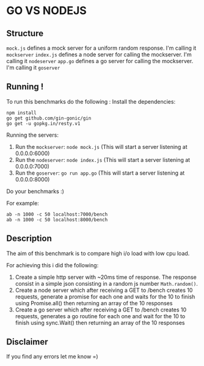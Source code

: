 # GO VS NODEJS 

## Structure 

`mock.js` defines a mock server for a uniform random response. I'm calling it `mockserver`
`index.js` defines a node server for calling the mockserver. I'm calling it `nodeserver`
`app.go` defines a go server for calling the mockserver. I'm calling it `goserver`

## Running ! 

To run this benchmarks do the following : 
Install the dependencies: 

```
npm install
go get github.com/gin-gonic/gin
go get -u gopkg.in/resty.v1
```

Running the servers: 

1.  Run the `mockserver`: `node mock.js` (This will start a server listening at 0.0.0.0:6000)
2.  Run the `nodeserver`: `node index.js` (This will start a server listening at 0.0.0.0:7000)
3.  Run the `goserver`: `go run app.go` (This will start a server listening at 0.0.0.0:8000)

Do your benchmarks :) 

For example: 

```
ab -n 1000 -c 50 localhost:7000/bench
ab -n 1000 -c 50 localhost:8000/bench
```

## Description 

The aim of this benchmark is to compare high i/o load with low cpu load.

For achieving this i did the following: 
1.  Create a simple http server with ~20ms time of response. The response consist in a simple json consisting in a random js number `Math.random()`. 
2.  Create a node server which after receiving a GET to /bench creates 10 requests, generate a promise for each one and waits for the 10 to finish using Promise.all() then returning an array of the 10 responses
3.  Create a go server which after receiving a GET to /bench creates 10 requests, generates a go routine for each one and wait for the 10 to finish using sync.Wait() then returning an array of the 10 responses


## Disclaimer

If you find any errors let me know =) 
